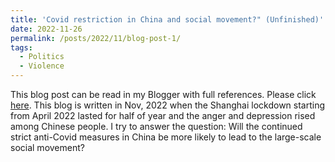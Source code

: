 ```yaml
---
title: 'Covid restriction in China and social movement?" (Unfinished)'
date: 2022-11-26
permalink: /posts/2022/11/blog-post-1/
tags:
  - Politics
  - Violence
---
```

This blog post can be read in my Blogger with full references. Please click [here](https://wangyinzhao.blogspot.com/2022/11/will-continued-strict-anti-covid.html). This blog is written in Nov, 2022 when the Shanghai lockdown starting from April 2022 lasted for half of year and the anger and depression rised among Chinese people. I try to answer the question: Will the continued strict anti-Covid measures in China be more likely to lead to the large-scale social movement? 






